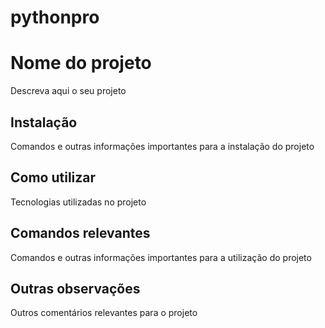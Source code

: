 # pythonpro

# Nome do projeto
Descreva aqui o seu projeto
## Instalação
Comandos e outras informações importantes para a instalação do projeto
## Como utilizar
Tecnologias utilizadas no projeto
## Comandos relevantes
Comandos e outras informações importantes para a utilização do projeto
## Outras observações
Outros comentários relevantes para o projeto
